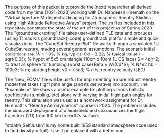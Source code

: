 The purpose of this packet is to provide the (next) researcher all derived code from my time (2021-2023) working with Dr. Nandeesh Hiremath on the "Virtual Aperture Multispectral Imaging for Atmospheric Reentry Studies using High Altitude Reflective Arrays" project. The .m files included in this repository constitute the state of the art of this project as of Spring 2023. 
The "groundtrack testing" file takes user-defined TLE data and produces (using Tamas Kis groundtrack() code) groundtrack plot for simple and quick visualizations.
The "CubeSat Reentry Plot" file walks through a simulated 1U CubeSat reentry, making several general assumptions. The scenario initial conditions are: 
W = 1.33; % kg; typical
Cd = 2.22; % typical value
r = sqrt(0.05); % hypot of 5x5 cm triangle (10cm x 10cm 1U CS face)
S = 4*pi*r^2; % treat as sphere for tumbling (worst case)
Beta = W/(Cd*S); % N/m2
h0 = 100e3; % m; starting height
v0 = 7.5e3; % m/s; reentry velocity (LEO)

The "new_EOMs" file will be useful for implementing a more robust reentry model that takes flight path angle (and its derivative) into account. 
The "Example.m" file shows a useful example for plotting various ballistic coefficients (tumbling, etc) along with varying initial flight path angles for reentry. 
  This simulation was used as a homework assignment for Dr. Hiremath's "Reentry Aerodynamics" course in 2024. The problem includes the simulated deployment of a heatshield and characterizes the flight trajectory (2D) from 100 km to earth's surface.

"stdatm_SelfJustin" is my home-built 1959 standard atmosphere code used to find density = f(alt). Use it or replace it with a better one.
